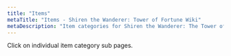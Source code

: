 ```yaml
---
title: "Items"
metaTitle: "Items - Shiren the Wanderer: Tower of Fortune Wiki"
metaDescription: "Item categories for Shiren the Wanderer: The Tower of Fortune and the Dice of Fate."
---
```


Click on individual item category sub pages.
